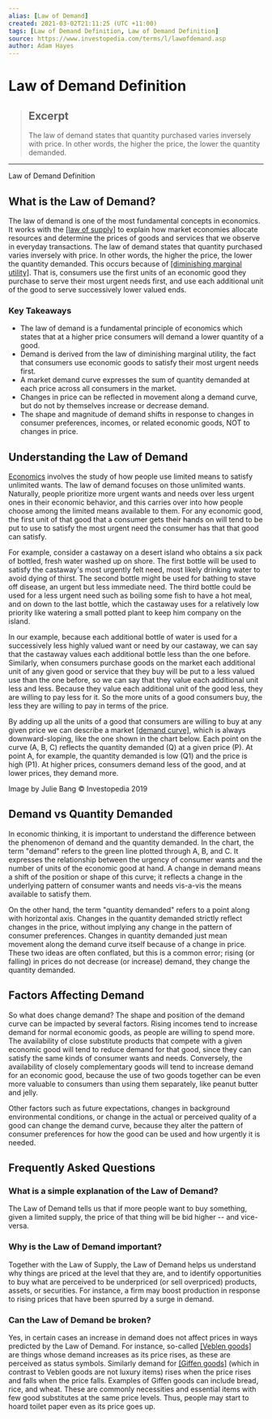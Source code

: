 ```yaml
---
alias: [Law of Demand]
created: 2021-03-02T21:11:25 (UTC +11:00)
tags: [Law of Demand Definition, Law of Demand Definition]
source: https://www.investopedia.com/terms/l/lawofdemand.asp
author: Adam Hayes
---
```


# Law of Demand Definition

> ## Excerpt
> The law of demand states that quantity purchased varies inversely with price. In other words, the higher the price, the lower the quantity demanded.

---

Law of Demand Definition
## What is the Law of Demand?

The law of demand is one of the most fundamental concepts in economics. It works with the [[law of supply]](https://www.investopedia.com/terms/l/lawofsupply.asp) to explain how market economies allocate resources and determine the prices of goods and services that we observe in everyday transactions. The law of demand states that quantity purchased varies inversely with price. In other words, the higher the price, the lower the quantity demanded. This occurs because of [[diminishing marginal utility]](https://www.investopedia.com/terms/l/lawofdiminishingutility.asp). That is, consumers use the first units of an economic good they purchase to serve their most urgent needs first, and use each additional unit of the good to serve successively lower valued ends.

### Key Takeaways

-   The law of demand is a fundamental principle of economics which states that at a higher price consumers will demand a lower quantity of a good.
-   Demand is derived from the law of diminishing marginal utility, the fact that consumers use economic goods to satisfy their most urgent needs first.
-   A market demand curve expresses the sum of quantity demanded at each price across all consumers in the market.
-   Changes in price can be reflected in movement along a demand curve, but do not by themselves increase or decrease demand.
-   The shape and magnitude of demand shifts in response to changes in consumer preferences, incomes, or related economic goods, NOT to changes in price.

## Understanding the Law of Demand

[Economics](https://www.investopedia.com/terms/e/economics.asp) involves the study of how people use limited means to satisfy unlimited wants. The law of demand focuses on those unlimited wants. Naturally, people prioritize more urgent wants and needs over less urgent ones in their economic behavior, and this carries over into how people choose among the limited means available to them. For any economic good, the first unit of that good that a consumer gets their hands on will tend to be put to use to satisfy the most urgent need the consumer has that that good can satisfy.

For example, consider a castaway on a desert island who obtains a six pack of bottled, fresh water washed up on shore. The first bottle will be used to satisfy the castaway's most urgently felt need, most likely drinking water to avoid dying of thirst. The second bottle might be used for bathing to stave off disease, an urgent but less immediate need. The third bottle could be used for a less urgent need such as boiling some fish to have a hot meal, and on down to the last bottle, which the castaway uses for a relatively low priority like watering a small potted plant to keep him company on the island.

In our example, because each additional bottle of water is used for a successively less highly valued want or need by our castaway, we can say that the castaway values each additional bottle less than the one before. Similarly, when consumers purchase goods on the market each additional unit of any given good or service that they buy will be put to a less valued use than the one before, so we can say that they value each additional unit less and less. Because they value each additional unit of the good less, they are willing to pay less for it. So the more units of a good consumers buy, the less they are willing to pay in terms of the price.

By adding up all the units of a good that consumers are willing to buy at any given price we can describe a market [[demand curve]](https://www.investopedia.com/terms/d/demand-curve.asp), which is always downward-sloping, like the one shown in the chart below. Each point on the curve (A, B, C) reflects the quantity demanded (Q) at a given price (P). At point A, for example, the quantity demanded is low (Q1) and the price is high (P1). At higher prices, consumers demand less of the good, and at lower prices, they demand more.

Image by Julie Bang © Investopedia 2019 

## Demand vs Quantity Demanded

In economic thinking, it is important to understand the difference between the phenomenon of demand and the quantity demanded. In the chart, the term "demand" refers to the green line plotted through A, B, and C. It expresses the relationship between the urgency of consumer wants and the number of units of the economic good at hand. A change in demand means a shift of the position or shape of this curve; it reflects a change in the underlying pattern of consumer wants and needs vis-a-vis the means available to satisfy them.

On the other hand, the term "quantity demanded" refers to a point along with horizontal axis. Changes in the quantity demanded strictly reflect changes in the price, without implying any change in the pattern of consumer preferences. Changes in quantity demanded just mean movement along the demand curve itself because of a change in price. These two ideas are often conflated, but this is a common error; rising (or falling) in prices do not decrease (or increase) demand, they change the quantity demanded.

## Factors Affecting Demand

So what does change demand? The shape and position of the demand curve can be impacted by several factors. Rising incomes tend to increase demand for normal economic goods, as people are willing to spend more. The availability of close substitute products that compete with a given economic good will tend to reduce demand for that good, since they can satisfy the same kinds of consumer wants and needs. Conversely, the availability of closely complementary goods will tend to increase demand for an economic good, because the use of two goods together can be even more valuable to consumers than using them separately, like peanut butter and jelly.

Other factors such as future expectations, changes in background environmental conditions, or change in the actual or perceived quality of a good can change the demand curve, because they alter the pattern of consumer preferences for how the good can be used and how urgently it is needed.

## Frequently Asked Questions

### What is a simple explanation of the Law of Demand?

The Law of Demand tells us that if more people want to buy something, given a limited supply, the price of that thing will be bid higher -- and vice-versa.

### Why is the Law of Demand important?

Together with the Law of Supply, the Law of Demand helps us understand why things are priced at the level that they are, and to identify opportunities to buy what are perceived to be underpriced (or sell overpriced) products, assets, or securities. For instance, a firm may boost production in response to rising prices that have been spurred by a surge in demand.

### Can the Law of Demand be broken?

Yes, in certain cases an increase in demand does not affect prices in ways predicted by the Law of Demand. For instance, so-called [[Veblen goods]](https://www.investopedia.com/terms/v/veblen-good.asp) are things whose demand increases as its price rises, as these are perceived as status symbols. Similarly demand for [[Giffen goods]](https://www.investopedia.com/terms/g/giffen-good.asp) (which in contrast to Veblen goods are not luxury items) rises when the price rises and falls when the price falls. Examples of Giffen goods can include bread, rice, and wheat. These are commonly necessities and essential items with few good substitutes at the same price levels. Thus, people may start to hoard toilet paper even as its price goes up.
